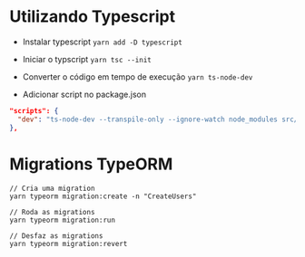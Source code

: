 # Utilizando Typescript

- Instalar typescript
`yarn add -D typescript`

- Iniciar o typscript
`yarn tsc --init`

- Converter o código em tempo de execução
`yarn ts-node-dev`

- Adicionar script no package.json
```json
"scripts": {
  "dev": "ts-node-dev --transpile-only --ignore-watch node_modules src/server.ts"
},
```

# Migrations TypeORM
```
// Cria uma migration
yarn typeorm migration:create -n "CreateUsers"

// Roda as migrations
yarn typeorm migration:run

// Desfaz as migrations
yarn typeorm migration:revert
```